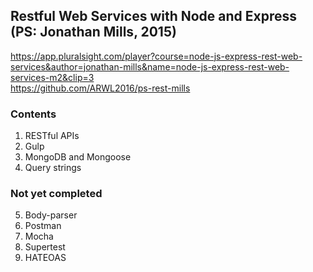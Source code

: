 ## Restful Web Services with Node and Express (PS: Jonathan Mills, 2015)

https://app.pluralsight.com/player?course=node-js-express-rest-web-services&author=jonathan-mills&name=node-js-express-rest-web-services-m2&clip=3   
https://github.com/ARWL2016/ps-rest-mills  

### Contents     
1. RESTful APIs  
2. Gulp   
3. MongoDB and Mongoose  
4. Query strings

### Not yet completed
5. Body-parser 
6. Postman 
7. Mocha 
8. Supertest 
9. HATEOAS
